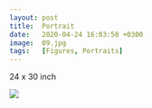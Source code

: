 ```yaml
---
layout: post
title:  Portrait
date:   2020-04-24 16:03:50 +0300
image:  09.jpg
tags:   [Figures, Portraits]
---
```


24 x 30 inch

![]({{site.baseurl}}/img/09.jpg)

